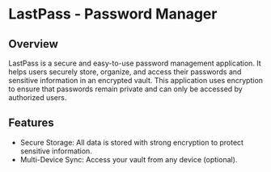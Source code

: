 # LastPass - Password Manager

## Overview
LastPass is a secure and easy-to-use password management application. It helps users securely store, organize, and access their passwords and sensitive information in an encrypted vault. This application uses encryption to ensure that passwords remain private and can only be accessed by authorized users.

## Features
- Secure Storage: All data is stored with strong encryption to protect sensitive information.
- Multi-Device Sync: Access your vault from any device (optional).
